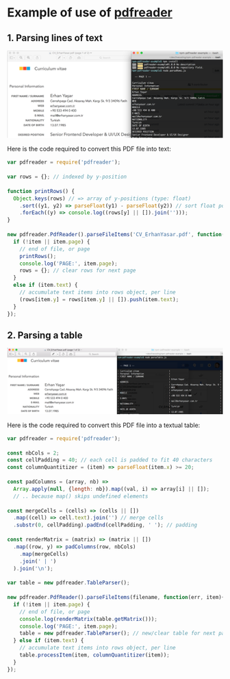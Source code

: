 # Example of use of [pdfreader](https://github.com/adrienjoly/npm-pdfreader)

## 1. Parsing lines of text

![example cv resume parse convert pdf to text](parseRows.png)

Here is the code required to convert this PDF file into text:

```js
var pdfreader = require('pdfreader');

var rows = {}; // indexed by y-position

function printRows() {
  Object.keys(rows) // => array of y-positions (type: float)
    .sort((y1, y2) => parseFloat(y1) - parseFloat(y2)) // sort float positions
    .forEach((y) => console.log((rows[y] || []).join('')));
}

new pdfreader.PdfReader().parseFileItems('CV_ErhanYasar.pdf', function(err, item){
  if (!item || item.page) {
    // end of file, or page
    printRows();
    console.log('PAGE:', item.page);
    rows = {}; // clear rows for next page
  }
  else if (item.text) {
    // accumulate text items into rows object, per line
    (rows[item.y] = rows[item.y] || []).push(item.text);
  }
});
```

## 2. Parsing a table

![example cv resume parse convert pdf table to text](parseTable.png)

Here is the code required to convert this PDF file into a textual table:

```js
var pdfreader = require('pdfreader');

const nbCols = 2;
const cellPadding = 40; // each cell is padded to fit 40 characters
const columnQuantitizer = (item) => parseFloat(item.x) >= 20;

const padColumns = (array, nb) =>
  Array.apply(null, {length: nb}).map((val, i) => array[i] || []);
  // .. because map() skips undefined elements

const mergeCells = (cells) => (cells || [])
  .map((cell) => cell.text).join('') // merge cells
  .substr(0, cellPadding).padEnd(cellPadding, ' '); // padding

const renderMatrix = (matrix) => (matrix || [])
  .map((row, y) => padColumns(row, nbCols)
    .map(mergeCells)
    .join(' | ')
  ).join('\n');

var table = new pdfreader.TableParser();

new pdfreader.PdfReader().parseFileItems(filename, function(err, item){
  if (!item || item.page) {
    // end of file, or page
    console.log(renderMatrix(table.getMatrix()));
    console.log('PAGE:', item.page);
    table = new pdfreader.TableParser(); // new/clear table for next page
  } else if (item.text) {
    // accumulate text items into rows object, per line
    table.processItem(item, columnQuantitizer(item));
  }
});
```

